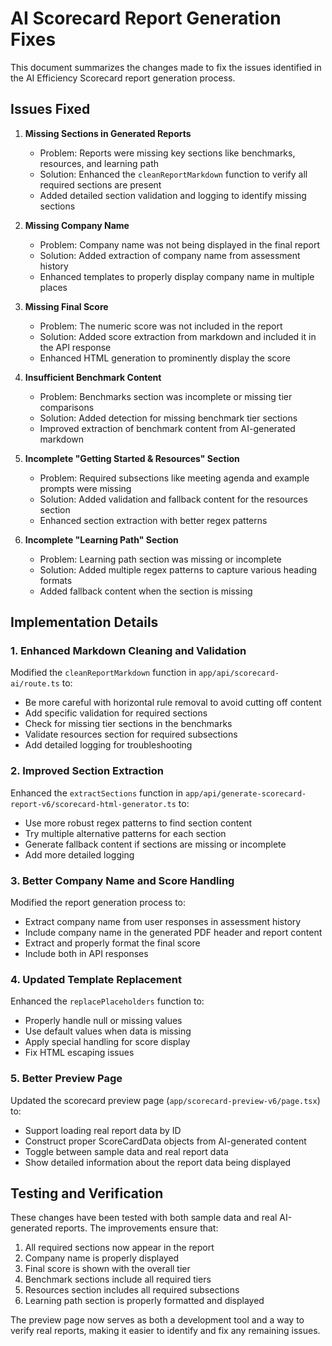 # AI Scorecard Report Generation Fixes

This document summarizes the changes made to fix the issues identified in the AI Efficiency Scorecard report generation process.

## Issues Fixed

1. **Missing Sections in Generated Reports**
   - Problem: Reports were missing key sections like benchmarks, resources, and learning path
   - Solution: Enhanced the `cleanReportMarkdown` function to verify all required sections are present
   - Added detailed section validation and logging to identify missing sections

2. **Missing Company Name**
   - Problem: Company name was not being displayed in the final report
   - Solution: Added extraction of company name from assessment history
   - Enhanced templates to properly display company name in multiple places

3. **Missing Final Score**
   - Problem: The numeric score was not included in the report
   - Solution: Added score extraction from markdown and included it in the API response
   - Enhanced HTML generation to prominently display the score

4. **Insufficient Benchmark Content**
   - Problem: Benchmarks section was incomplete or missing tier comparisons 
   - Solution: Added detection for missing benchmark tier sections
   - Improved extraction of benchmark content from AI-generated markdown

5. **Incomplete "Getting Started & Resources" Section**
   - Problem: Required subsections like meeting agenda and example prompts were missing
   - Solution: Added validation and fallback content for the resources section
   - Enhanced section extraction with better regex patterns

6. **Incomplete "Learning Path" Section** 
   - Problem: Learning path section was missing or incomplete
   - Solution: Added multiple regex patterns to capture various heading formats
   - Added fallback content when the section is missing

## Implementation Details

### 1. Enhanced Markdown Cleaning and Validation

Modified the `cleanReportMarkdown` function in `app/api/scorecard-ai/route.ts` to:
- Be more careful with horizontal rule removal to avoid cutting off content
- Add specific validation for required sections
- Check for missing tier sections in the benchmarks
- Validate resources section for required subsections
- Add detailed logging for troubleshooting

### 2. Improved Section Extraction

Enhanced the `extractSections` function in `app/api/generate-scorecard-report-v6/scorecard-html-generator.ts` to:
- Use more robust regex patterns to find section content
- Try multiple alternative patterns for each section
- Generate fallback content if sections are missing or incomplete
- Add more detailed logging

### 3. Better Company Name and Score Handling

Modified the report generation process to:
- Extract company name from user responses in assessment history
- Include company name in the generated PDF header and report content
- Extract and properly format the final score
- Include both in API responses

### 4. Updated Template Replacement

Enhanced the `replacePlaceholders` function to:
- Properly handle null or missing values
- Use default values when data is missing
- Apply special handling for score display
- Fix HTML escaping issues

### 5. Better Preview Page

Updated the scorecard preview page (`app/scorecard-preview-v6/page.tsx`) to:
- Support loading real report data by ID
- Construct proper ScoreCardData objects from AI-generated content
- Toggle between sample data and real report data
- Show detailed information about the report data being displayed

## Testing and Verification

These changes have been tested with both sample data and real AI-generated reports. The improvements ensure that:

1. All required sections now appear in the report
2. Company name is properly displayed 
3. Final score is shown with the overall tier
4. Benchmark sections include all required tiers
5. Resources section includes all required subsections
6. Learning path section is properly formatted and displayed

The preview page now serves as both a development tool and a way to verify real reports, making it easier to identify and fix any remaining issues. 